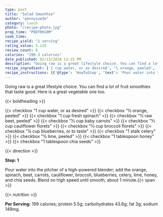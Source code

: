 ```yaml
---
type: post
title: "Salad Smoothie"
author: "pennysuede"
category: lunch
photo: "/recipe-photo.jpg"
prep_time: "P0DT0H10M"
cook_time: 
recipe_yield: "1 serving"
rating_value: 3.125
review_count: 8
calories: "199.3 calories"
date_published: 02/13/2018 12:15 PM
description: "Going raw is a great lifestyle choice. You can find a lot of fruit smoothies that taste good. Here is a great vegetable one too."
recipe_ingredient: ['1 cup water, or as desired', '½ orange, peeled', '1 cup fresh spinach', '½ raw beet, peeled', '⅓ cup baby carrots', '⅓ cup cauliflower florets', '⅓ cup broccoli florets', '¼ cup blueberries, or to taste', '1 stalk celery', '½ lime, peeled', '1 tablespoon honey', '1 tablespoon chia seeds']
recipe_instructions: [{'@type': 'HowToStep', 'text': 'Pour water into the pitcher of a high-powered blender; add the orange, spinach, beet, carrots, cauliflower, broccoli, blueberries, celery, lime, honey, and chia seeds. Blend on high speed until smooth, about 1 minute.\n'}]
---
```


Going raw is a great lifestyle choice. You can find a lot of fruit smoothies that taste good. Here is a great vegetable one too. 

{{< boldheading >}}

{{< checkbox "1 cup water, or as desired" >}}
{{< checkbox "½  orange, peeled" >}}
{{< checkbox "1 cup fresh spinach" >}}
{{< checkbox "½  raw beet, peeled" >}}
{{< checkbox "⅓ cup baby carrots" >}}
{{< checkbox "⅓ cup cauliflower florets" >}}
{{< checkbox "⅓ cup broccoli florets" >}}
{{< checkbox "¼ cup blueberries, or to taste" >}}
{{< checkbox "1 stalk celery" >}}
{{< checkbox "½  lime, peeled" >}}
{{< checkbox "1 tablespoon honey" >}}
{{< checkbox "1 tablespoon chia seeds" >}}


{{< direction >}}

**Step: 1**

Pour water into the pitcher of a high-powered blender; add the orange, spinach, beet, carrots, cauliflower, broccoli, blueberries, celery, lime, honey, and chia seeds. Blend on high speed until smooth, about 1 minute.{{< span >}}

{{< nutrition >}}

**Per Serving:** 199 calories; protein 5.5g; carbohydrates 43.6g; fat 3g; sodium 149mg.